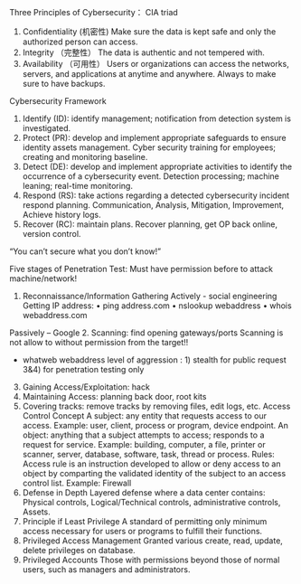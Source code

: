 Three Principles of Cybersecurity：
CIA triad
1.	Confidentiality (机密性)
Make sure the data is kept safe and only the authorized person can access.
2.	Integrity （完整性）
The data is authentic and not tempered with.
3.	Availability （可用性）
Users or organizations can access the networks, servers, and applications at anytime and anywhere. Always to make sure to have backups.

Cybersecurity Framework
1.	Identify (ID): identify management; notification from detection system is investigated.
2.	Protect (PR): develop and implement appropriate safeguards to ensure identity assets management.
Cyber security training for employees; creating and monitoring baseline.
3.	Detect (DE): develop and implement appropriate activities to identify the occurrence of a cybersecurity event. 
Detection processing; machine leaning; real-time monitoring.
4.	Respond (RS): take actions regarding a detected cybersecurity incident respond planning.
Communication, Analysis, Mitigation, Improvement, Achieve history logs.
5.	Recover (RC): maintain plans. 
Recover planning, get OP back online, version control.

“You can’t secure what you don’t know!”

Five stages of Penetration Test:
Must have permission before to attack machine/network!
1.	Reconnaissance/Information Gathering
Actively - social engineering
Getting IP address:
•	ping address.com
•	nslookup webaddress
•	whois webaddress.com

Passively – Google
2.	Scanning: find opening gateways/ports
Scanning is not allow to without permission from the target!!
-	whatweb webaddress
level of aggression : 1) stealth for public request 3&4) for penetration testing only
3.	 Gaining Access/Exploitation: hack
4.	Maintaining Access: planning back door, root kits
5.	Covering tracks: remove tracks by removing files, edit logs, etc.
Access Control Concept
A subject: any entity that requests access to our access. Example: user, client, process or program, device endpoint.
An object: anything that a subject attempts to access; responds to a request for service. Example: building, computer, a file, printer or scanner, server, database, software, task, thread or process.
Rules: Access rule is an instruction developed to allow or deny access to an object by comparting the validated identity of the subject to an access control list. Example: Firewall
1.	Defense in Depth
Layered defense where a data center contains: Physical controls, Logical/Technical controls, administrative controls, Assets.
2.	Principle if Least Privilege
A standard of permitting only minimum access necessary for users or programs to fulfill their functions.
3.	Privileged Access Management
Granted various create, read, update, delete privileges on database.
4.	Privileged Accounts
Those with permissions beyond those of normal users, such as managers and administrators.


